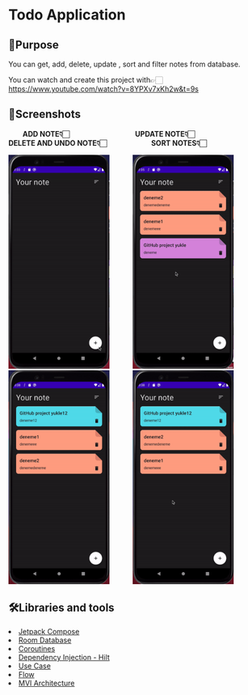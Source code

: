 # Todo Application

## 🥳Purpose

You can get, add, delete, update , sort and filter notes from database.

You can watch and create this project with👉🏻 https://www.youtube.com/watch?v=8YPXv7xKh2w&t=9s

## 🌟Screenshots
&emsp;&emsp;<b>ADD NOTE👇🏻</b>&emsp;&emsp;&emsp;
&emsp;&emsp;&emsp;&emsp;&emsp;&emsp;<b>UPDATE NOTE👇🏻</b>&emsp;&emsp;
&emsp;&emsp;&emsp;&emsp;<b>DELETE AND UNDO NOTE👇🏻</b>
&emsp;&emsp;&emsp;&emsp;&emsp;&emsp;<b>SORT NOTES👇🏻</b>&emsp;&emsp;&emsp;


<p float="left">
  <img src="https://github.com/seymafirat/to-do-app/blob/main/add-note.gif" width="200"/>&emsp;&emsp;&emsp;
  <img src="https://github.com/seymafirat/to-do-app/blob/main/update-note.gif" width="200" />&emsp;&emsp;&emsp;
  <img src="https://github.com/seymafirat/to-do-app/blob/main/delete-undo-note.gif" width="200" />&emsp;&emsp;&emsp;
  <img src="https://github.com/seymafirat/to-do-app/blob/main/sort-note.gif" width="200" />&emsp;&emsp;&emsp;
</p>

## 🛠Libraries and tools

<li><a href="https://developer.android.com/jetpack/compose?gclid=CjwKCAjw9-KTBhBcEiwAr19ig9HauwNKjaxhqRFikCR3lQgUmEY0nrimD23FE2yHpyV8_FKAq2XkZhoC7pIQAvD_BwE&gclsrc=aw.ds">Jetpack Compose</a></li>
<li><a href="https://developer.android.com/training/data-storage/room">Room Database</a></li>
<li><a href="https://developer.android.com/topic/libraries/architecture/coroutines">Coroutines</a></li>

<li><a href="https://developer.android.com/training/dependency-injection/hilt-android">Dependency Injection - Hilt</a></li>

<li><a href="https://developer.android.com/topic/architecture/domain-layer">Use Case</a></li>

<li><a href="https://developer.android.com/kotlin/flow">Flow</a></li>

<li><a href="https://developer.android.com/topic/architecture">MVI Architecture</a></li>
